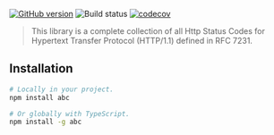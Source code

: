 [![GitHub version](https://badge.fury.io/gh/js-thing%2Fhttp-status-codes.svg)](https://badge.fury.io/gh/js-thing%2Fhttp-status-codes)
![Build status](https://github.com/js-thing/http-status-codes/actions/workflows/node.js.yml/badge.svg)
[![codecov](https://codecov.io/gh/js-thing/http-status-codes/branch/main/graph/badge.svg?token=lSpAkoUYjc)](https://codecov.io/gh/js-thing/http-status-codes)

> This library is a complete collection of all Http Status Codes for Hypertext Transfer Protocol (HTTP/1.1) defined in RFC 7231.

## Installation

```sh
# Locally in your project.
npm install abc

# Or globally with TypeScript.
npm install -g abc
```
